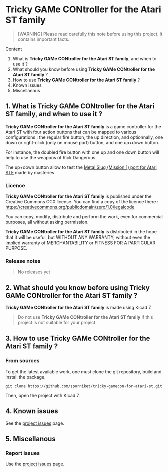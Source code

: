 # Tricky GAMe CONtroller for the Atari ST family

> [WARNING] Please read carefully this note before using this project. It contains important facts.

Content

1. What is **Tricky GAMe CONtroller for the Atari ST family**, and when to use it ?
2. What should you know before using **Tricky GAMe CONtroller for the Atari ST family** ?
3. How to use **Tricky GAMe CONtroller for the Atari ST family** ?
4. Known issues
5. Miscellanous

## 1. What is **Tricky GAMe CONtroller for the Atari ST family**, and when to use it ?

**Tricky GAMe CONtroller for the Atari ST family** is a game controller for the Atari ST with four action buttons that can be mapped to various configurations : the regular fire button, the up direction, and optionnally, one down or right-click (only on mouse port) button, and one up+down button.

For instance, the doubled fire button with one up and one down button will help to use the weapons of Rick Dangerous.

The up+down button allow to test the [Metal Slug (Mission 1) port for Atari STE](https://www.atari-forum.com/viewtopic.php?t=40706) made by masteries


### Licence

**Tricky GAMe CONtroller for the Atari ST family** is published under the Creative Commons CC0 license. You can find a copy of the licence there : https://creativecommons.org/publicdomain/zero/1.0/legalcode

You can copy, modify, distribute and perform the work, even for commercial purposes, all without asking permission.

**Tricky GAMe CONtroller for the Atari ST family** is distributed in the hope that it will be useful, but WITHOUT ANY WARRANTY; without even the implied warranty of MERCHANTABILITY or FITNESS FOR A PARTICULAR PURPOSE.

### Release notes

> No releases yet

## 2. What should you know before using **Tricky GAMe CONtroller for the Atari ST family** ?

**Tricky GAMe CONtroller for the Atari ST family** is made using Kicad 7.

> Do not use **Tricky GAMe CONtroller for the Atari ST family** if this project is not suitable for your project.

## 3. How to use **Tricky GAMe CONtroller for the Atari ST family** ?

### From sources

To get the latest available work, one must clone the git repository, build and install the package.

	git clone https://github.com/sporniket/tricky-gamecon-for-atari-st.git

Then, open the project with Kicad 7.

## 4. Known issues
See the [project issues](https://github.com/sporniket/tricky-gamecon-for-atari-st/issues) page.

## 5. Miscellanous

### Report issues
Use the [project issues](https://github.com/sporniket/tricky-gamecon-for-atari-st/issues) page.
